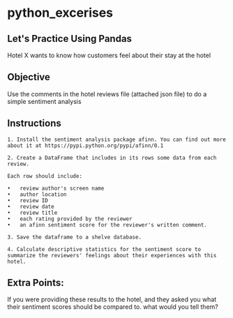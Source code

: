 # python_excerises

Let's Practice Using Pandas
---------------------------

Hotel X wants to know how customers feel about their stay at the hotel

Objective
-------------
Use the comments in the hotel reviews file (attached json file) to do a simple sentiment analysis

Instructions
------------
    1. Install the sentiment analysis package afinn. You can find out more about it at https://pypi.python.org/pypi/afinn/0.1

    2. Create a DataFrame that includes in its rows some data from each review.

    Each row should include:

    •	review author's screen name
    •	author location
    •	review ID
    •	review date
    •	review title
    •	each rating provided by the reviewer
    •	an afinn sentiment score for the reviewer's written comment.

    3. Save the dataframe to a shelve database.

    4. Calculate descriptive statistics for the sentiment score to summarize the reviewers' feelings about their experiences with this hotel.

Extra Points:
------------
If you were providing these results to the hotel, and they asked you what their sentiment scores should be compared to.
what would you tell them?
